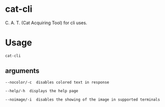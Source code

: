 # cat-cli
C. A. T. (Cat Acquiring Tool) for cli uses.

# Usage
``cat-cli``
## arguments
```--nocolor/-c  disables colored text in response```

```--help/-h  displays the help page```



```--noimage/-i  disables the showing of the image in supported terminals```
